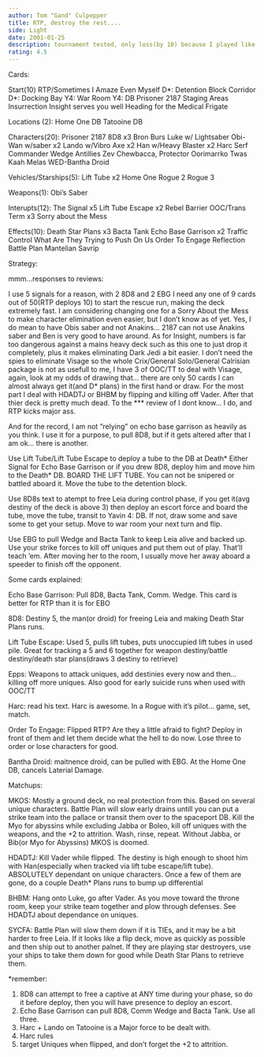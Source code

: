 ```yaml
---
author: Tom "Gand" Culpepper
title: RTP, destroy the rest....
side: Light
date: 2001-01-25
description: tournament tested, only loss(by 10) because I played like a dumbass and Carl played a very intelligent game.  So far this deck is 3-1 +98.  Flip text is incredible.
rating: 4.5
---
```

Cards: 

Start(10)
RTP/Sometimes I Amaze Even Myself
D*: Detention Block Corridor
D*: Docking Bay
Y4: War Room
Y4: DB
Prisoner 2187
Staging Areas
Insurrection
Insight serves you well
Heading for the Medical Frigate

Locations (2):
Home One DB
Tatooine DB

Characters(20):
Prisoner 2187
8D8 x3
Bron Burs
Luke w/ Lightsaber
Obi-Wan w/saber x2
Lando w/Vibro Axe x2
Han w/Heavy Blaster x2
Harc Serf
Commander Wedge Antillies
Zev
Chewbacca, Protector
Oorimarrko
Twas Kaah
Melas
WED-Bantha Droid

Vehicles/Starships(5):
Lift Tube x2
Home One
Rogue 2
Rogue 3

Weapons(1):
Obi’s Saber

Interupts(12):
The Signal x5
Lift Tube Escape x2
Rebel Barrier
OOC/Trans Term x3
Sorry about the Mess

Effects(10):
Death Star Plans x3
Bacta Tank
Echo Base Garrison x2
Traffic Control
What Are They Trying to Push On Us
Order To Engage
Reflection
Battle Plan
Mantelian Savrip 

Strategy: 

mmm...responses to reviews:

  I use 5 signals for a reason, with 2 8D8 and 2 EBG I need any one of 9 cards out of 50(RTP deploys 10) to start the rescue run, making the deck extremely fast.  I am considering changing one for a Sorry About the Mess to make character elimination even easier, but I don’t know as of yet.
  Yes, I do mean to have Obis saber and not Anakins...	2187 can not use Anakins saber and Ben is very good to have around.
  As for Insight, numbers is far too dangerous against a mains heavy deck such as this one to just drop it completely, plus it makes eliminating Dark Jedi a bit easier.
  I don’t need the spies to eliminate Visage so the whole Crix/General Solo/General Calrisian package is not as usefull to me, I have 3 of OOC/TT to deal with Visage, again, look at my odds of drawing that...  there are only 50 cards	I can almost always get it(and D* plans) in the first hand or draw.  For the most part I deal with HDADTJ or BHBM by flipping and killing off Vader.  After that thier deck is pretty much dead.
  To the *** review of I dont know... I do, and RTP kicks major ass.

And for the record, I am not ”relying” on echo base garrison as heavily as you think.  I use it for a purpose, to pull 8D8, but if it gets altered after that I am ok...  there is another.

Use Lift Tube/Lift Tube Escape to deploy a tube to the DB at Death* Either Signal for Echo Base Garrison or if you drew 8D8, deploy him and move him to the Death* DB. BOARD THE LIFT TUBE. You can not be snipered or battled aboard it. Move the tube to the detention block.

Use 8D8s text to atempt to free Leia during control phase, if you get it(avg destiny of the deck is above 3) then deploy an escort force and board the tube, move the tube, transit to Yavin 4: DB. If not, draw some and save some to get your setup. Move to war room your next turn and flip.

Use EBG to pull Wedge and Bacta Tank to keep Leia alive and backed up. Use your strike forces to kill off uniques and put them out of play. That’ll teach ’em.  After moving her to the room, I usually move her away aboard a speeder to finish off the opponent.

Some cards explained:

Echo Base Garrison: Pull 8D8, Bacta Tank, Comm. Wedge. This card is better for RTP than it is for EBO

8D8: Destiny 5, the man(or droid) for freeing Leia and making Death Star Plans runs.

Lift Tube Escape: Used 5, pulls lift tubes, puts unoccupied lift tubes in used pile. Great for tracking a 5 and 6 together for weapon destiny/battle destiny/death star plans(draws 3 destiny to retrieve)

Epps: Weapons to attack uniques, add destinies every now and then... killing off more uniques.	Also good for early suicide runs when used with OOC/TT

Harc: read his text. Harc is awesome.  In a Rogue with it’s pilot...  game, set, match.

Order To Engage: Flipped RTP? Are they a little afraid to fight? Deploy in front of them and let them decide what the hell to do now. Lose three to order or lose characters for good.

Bantha Droid:  maitnence droid, can be pulled with EBG.  At the Home One DB, cancels Laterial Damage.

Matchups:

MKOS: Mostly a ground deck, no real protection from this. Based on several unique characters. Battle Plan will slow early drains untill you can put a strike team into the pallace or transit them over to the spaceport DB. Kill the Myo for abyssins while excluding Jabba or Boleo, kill off uniques with the weapons, and the +2 to attrition. Wash, rinse, repeat. Without Jabba, or Bib(or Myo for Abyssins) MKOS is doomed.

HDADTJ: Kill Vader while flipped. The destiny is high enough to shoot him with Han(especially when tracked via lift tube escape/lift tube). ABSOLUTELY dependant on unique characters. Once a few of them are gone, do a couple Death* Plans runs to bump up differential

BHBM: Hang onto Luke, go after Vader. As you move toward the throne room, keep your strike team together and plow through defenses. See HDADTJ about dependance on uniques.

SYCFA: Battle Plan will slow them down if it is TIEs, and it may be a bit harder to free Leia. If it looks like a flip deck, move as quickly as possible and then ship out to another palnet. If they are playing star destroyers, use your ships to take them down for good while Death Star Plans to retrieve them.

*remember:
1) 8D8 can attempt to free a captive at ANY time during your phase, so do it before deploy, then you will have presence to deploy an escort.
2) Echo Base Garrison can pull 8D8, Comm Wedge and Bacta Tank. Use all three.
3) Harc + Lando on Tatooine is a Major force to be dealt with.
4) Harc rules
5) target Uniques when flipped, and don’t forget the +2 to attrition.

